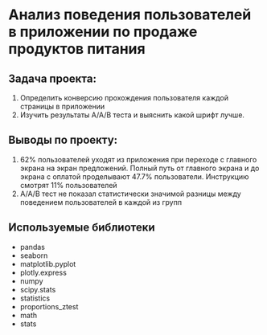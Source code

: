 # Анализ поведения пользователей в приложении по продаже продуктов питания



## Задача проекта:


1.	Определить конверсию прохождения пользователя каждой страницы в приложении
2.	Изучить результаты А/А/В теста и выяснить какой шрифт лучше.


## Выводы по проекту:


1.	62% пользователей уходят из приложения при переходе с главного экрана на экран предложений. Полный путь от главного экрана и до экрана с оплатой проделывают 47.7% пользователи. Инструкцию смотрят 11% пользователей
2.	А/А/В тест не показал статистически значимой разницы между поведением пользователей в каждой из групп




## Используемые библиотеки
- pandas 
- seaborn 
- matplotlib.pyplot 
- plotly.express 
- numpy 
- scipy.stats 
- statistics
- proportions_ztest
- math 
- stats 
